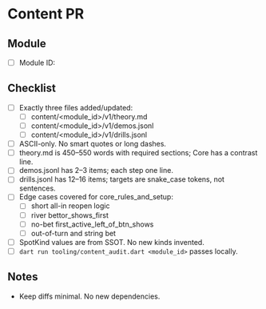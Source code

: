 # Content PR

## Module
- [ ] Module ID: <!-- e.g., core_rules_and_setup -->

## Checklist
- [ ] Exactly three files added/updated:
  - [ ] content/<module_id>/v1/theory.md
  - [ ] content/<module_id>/v1/demos.jsonl
  - [ ] content/<module_id>/v1/drills.jsonl
- [ ] ASCII-only. No smart quotes or long dashes.
- [ ] theory.md is 450–550 words with required sections; Core has a contrast line.
- [ ] demos.jsonl has 2–3 items; each step one line.
- [ ] drills.jsonl has 12–16 items; targets are snake_case tokens, not sentences.
- [ ] Edge cases covered for core_rules_and_setup:
  - [ ] short all-in reopen logic
  - [ ] river bettor_shows_first
  - [ ] no-bet first_active_left_of_btn_shows
  - [ ] out-of-turn and string bet
- [ ] SpotKind values are from SSOT. No new kinds invented.
- [ ] `dart run tooling/content_audit.dart <module_id>` passes locally.

## Notes
- Keep diffs minimal. No new dependencies.
